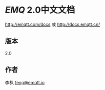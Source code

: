 
*EMQ* 2.0中文文档
=================

http://emqtt.com/docs 或 http://docs.emqtt.cn/

版本
----

2.0

作者
----

李枫 <feng@emqtt.io>

